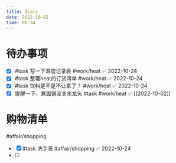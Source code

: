 ```yaml
---
title: Diary
date: 2022-10-01
time: 08:34
---
```


# 待办事项 
- [x] #task 写一下温度记录表 #work/heat ✅ 2022-10-24
- [x] #task 整理heat的订货清单 #work/heat ✅ 2022-10-24
- [x] #task 饮料是不是不让拿了？ #work/heat ✅ 2022-10-24
- [x] 提醒一下，煮面锅没关水龙头 #task #work/heat ✅ [[2022-10-02]]

# 购物清单
#affair/shopping 
- [x] #task 洗手液 #affair/shopping ✅ 2022-10-24
- [ ] 




